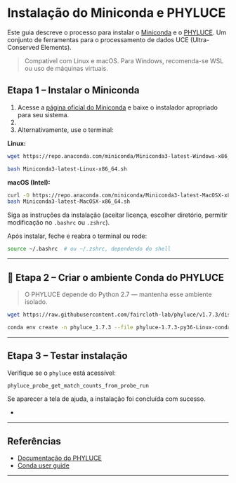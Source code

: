 # Instalação do Miniconda e PHYLUCE

Este guia descreve o processo para instalar o [Miniconda](https://docs.conda.io/en/latest/miniconda.html) e o [PHYLUCE](https://phyluce.readthedocs.io/en/latest/). Um conjunto de ferramentas para o processamento de dados UCE (Ultra-Conserved Elements).

> Compatível com Linux e macOS. Para Windows, recomenda-se WSL ou uso de máquinas virtuais.


##  Etapa 1 – Instalar o Miniconda

1. Acesse a [página oficial do Miniconda](https://docs.conda.io/en/latest/miniconda.html) e baixe o instalador apropriado para seu sistema.
2. 
3. Alternativamente, use o terminal:

**Linux:**
```bash
wget https://repo.anaconda.com/miniconda/Miniconda3-latest-Windows-x86_64.exe](https://repo.anaconda.com/miniconda/Miniconda3-latest-Linux-x86_64.sh

bash Miniconda3-latest-Linux-x86_64.sh

```

**macOS (Intel):**
```bash
curl -O https://repo.anaconda.com/miniconda/Miniconda3-latest-MacOSX-x86_64.sh
bash Miniconda3-latest-MacOSX-x86_64.sh
```

Siga as instruções da instalação (aceitar licença, escolher diretório, permitir modificação no `.bashrc` ou `.zshrc`).

Após instalar, feche e reabra o terminal ou rode:

```bash
source ~/.bashrc  # ou ~/.zshrc, dependendo do shell
```

---

## 🧪 Etapa 2 – Criar o ambiente Conda do PHYLUCE

> O PHYLUCE depende do Python 2.7 — mantenha esse ambiente isolado.

```bash
wget https://raw.githubusercontent.com/faircloth-lab/phyluce/v1.7.3/distrib/phyluce-1.7.3-py36-Linux-conda.yml

conda env create -n phyluce_1.7.3 --file phyluce-1.7.3-py36-Linux-conda.yml
```

---

##  Etapa 3 – Testar instalação

Verifique se o `phyluce` está acessível:

```bash
phyluce_probe_get_match_counts_from_probe_run
```
Se aparecer a tela de ajuda, a instalação foi concluída com sucesso.

-
---

## Referências

- [Documentação do PHYLUCE](https://phyluce.readthedocs.io/)
- [Conda user guide](https://docs.conda.io/projects/conda/en/latest/user-guide/index.html)

---
